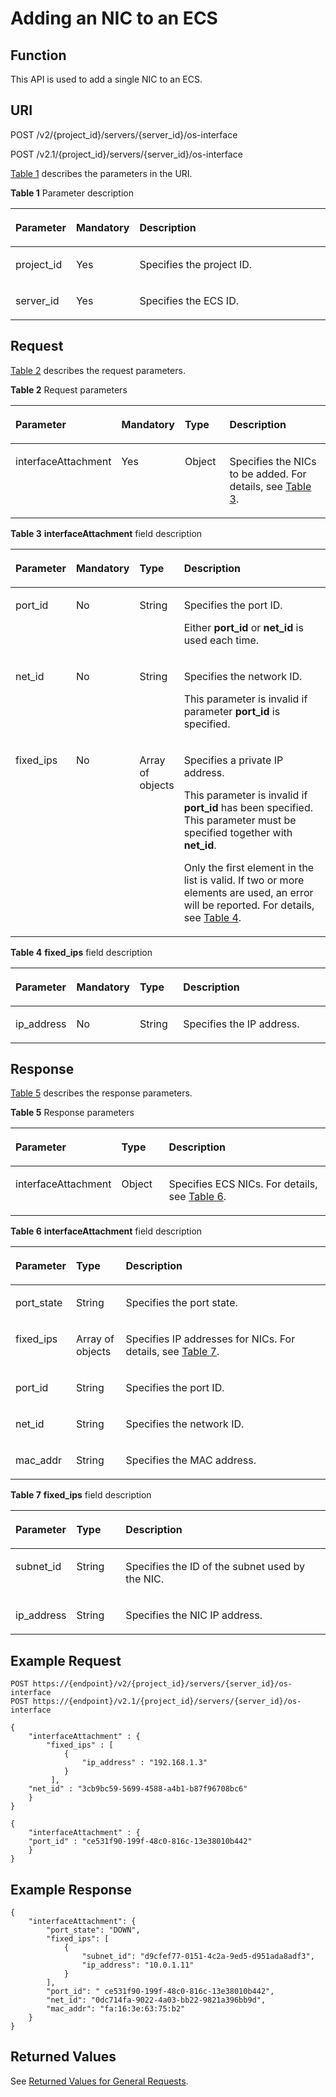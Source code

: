# Adding an NIC to an ECS<a name="EN-US_TOPIC_0020212664"></a>

## Function<a name="section10723444"></a>

This API is used to add a single NIC to an ECS.

## URI<a name="section29402138"></a>

POST /v2/\{project\_id\}/servers/\{server\_id\}/os-interface

POST /v2.1/\{project\_id\}/servers/\{server\_id\}/os-interface

[Table 1](#table55925239)  describes the parameters in the URI.

**Table  1**  Parameter description

<a name="table55925239"></a>
<table><thead align="left"><tr id="row60011419"><th class="cellrowborder" valign="top" width="16.6%" id="mcps1.2.4.1.1"><p id="p5187119"><a name="p5187119"></a><a name="p5187119"></a>Parameter</p>
</th>
<th class="cellrowborder" valign="top" width="17.169999999999998%" id="mcps1.2.4.1.2"><p id="p17503500"><a name="p17503500"></a><a name="p17503500"></a>Mandatory</p>
</th>
<th class="cellrowborder" valign="top" width="66.23%" id="mcps1.2.4.1.3"><p id="p8497414"><a name="p8497414"></a><a name="p8497414"></a>Description</p>
</th>
</tr>
</thead>
<tbody><tr id="row61407752"><td class="cellrowborder" valign="top" width="16.6%" headers="mcps1.2.4.1.1 "><p id="p7972012"><a name="p7972012"></a><a name="p7972012"></a>project_id</p>
</td>
<td class="cellrowborder" valign="top" width="17.169999999999998%" headers="mcps1.2.4.1.2 "><p id="p41753265"><a name="p41753265"></a><a name="p41753265"></a>Yes</p>
</td>
<td class="cellrowborder" valign="top" width="66.23%" headers="mcps1.2.4.1.3 "><p id="p37593705"><a name="p37593705"></a><a name="p37593705"></a>Specifies the project ID.</p>
</td>
</tr>
<tr id="row37815352"><td class="cellrowborder" valign="top" width="16.6%" headers="mcps1.2.4.1.1 "><p id="p43144677"><a name="p43144677"></a><a name="p43144677"></a>server_id</p>
</td>
<td class="cellrowborder" valign="top" width="17.169999999999998%" headers="mcps1.2.4.1.2 "><p id="p5057967"><a name="p5057967"></a><a name="p5057967"></a>Yes</p>
</td>
<td class="cellrowborder" valign="top" width="66.23%" headers="mcps1.2.4.1.3 "><p id="p7042173"><a name="p7042173"></a><a name="p7042173"></a>Specifies the ECS ID.</p>
</td>
</tr>
</tbody>
</table>

## Request<a name="section63292653"></a>

[Table 2](#table21989419)  describes the request parameters.

**Table  2**  Request parameters

<a name="table21989419"></a>
<table><thead align="left"><tr id="row20106686"><th class="cellrowborder" valign="top" width="16.41%" id="mcps1.2.5.1.1"><p id="p18028880"><a name="p18028880"></a><a name="p18028880"></a>Parameter</p>
</th>
<th class="cellrowborder" valign="top" width="17.560000000000002%" id="mcps1.2.5.1.2"><p id="p51053199"><a name="p51053199"></a><a name="p51053199"></a>Mandatory</p>
</th>
<th class="cellrowborder" valign="top" width="16.14%" id="mcps1.2.5.1.3"><p id="p41668450"><a name="p41668450"></a><a name="p41668450"></a>Type</p>
</th>
<th class="cellrowborder" valign="top" width="49.89%" id="mcps1.2.5.1.4"><p id="p19701298"><a name="p19701298"></a><a name="p19701298"></a>Description</p>
</th>
</tr>
</thead>
<tbody><tr id="row52301286"><td class="cellrowborder" valign="top" width="16.41%" headers="mcps1.2.5.1.1 "><p id="p8545767"><a name="p8545767"></a><a name="p8545767"></a>interfaceAttachment</p>
</td>
<td class="cellrowborder" valign="top" width="17.560000000000002%" headers="mcps1.2.5.1.2 "><p id="p21118492"><a name="p21118492"></a><a name="p21118492"></a>Yes</p>
</td>
<td class="cellrowborder" valign="top" width="16.14%" headers="mcps1.2.5.1.3 "><p id="p32876269"><a name="p32876269"></a><a name="p32876269"></a>Object</p>
</td>
<td class="cellrowborder" valign="top" width="49.89%" headers="mcps1.2.5.1.4 "><p id="p8936292"><a name="p8936292"></a><a name="p8936292"></a>Specifies the NICs to be added. For details, see <a href="#table44975500">Table 3</a>.</p>
</td>
</tr>
</tbody>
</table>

**Table  3** **interfaceAttachment**  field description

<a name="table44975500"></a>
<table><thead align="left"><tr id="row35373287"><th class="cellrowborder" valign="top" width="16.35%" id="mcps1.2.5.1.1"><p id="p163671873419"><a name="p163671873419"></a><a name="p163671873419"></a>Parameter</p>
</th>
<th class="cellrowborder" valign="top" width="17.669999999999998%" id="mcps1.2.5.1.2"><p id="p1136121853418"><a name="p1136121853418"></a><a name="p1136121853418"></a>Mandatory</p>
</th>
<th class="cellrowborder" valign="top" width="13.719999999999999%" id="mcps1.2.5.1.3"><p id="p15361118183411"><a name="p15361118183411"></a><a name="p15361118183411"></a>Type</p>
</th>
<th class="cellrowborder" valign="top" width="52.26%" id="mcps1.2.5.1.4"><p id="p183691812344"><a name="p183691812344"></a><a name="p183691812344"></a>Description</p>
</th>
</tr>
</thead>
<tbody><tr id="row19920592"><td class="cellrowborder" valign="top" width="16.35%" headers="mcps1.2.5.1.1 "><p id="p2955276"><a name="p2955276"></a><a name="p2955276"></a>port_id</p>
</td>
<td class="cellrowborder" valign="top" width="17.669999999999998%" headers="mcps1.2.5.1.2 "><p id="p38050837"><a name="p38050837"></a><a name="p38050837"></a>No</p>
</td>
<td class="cellrowborder" valign="top" width="13.719999999999999%" headers="mcps1.2.5.1.3 "><p id="p23099752"><a name="p23099752"></a><a name="p23099752"></a>String</p>
</td>
<td class="cellrowborder" valign="top" width="52.26%" headers="mcps1.2.5.1.4 "><p id="p62503562"><a name="p62503562"></a><a name="p62503562"></a>Specifies the port ID.</p>
<p id="p1735084713332"><a name="p1735084713332"></a><a name="p1735084713332"></a>Either <strong id="b842352706164230"><a name="b842352706164230"></a><a name="b842352706164230"></a>port_id</strong> or <strong id="b842352706164234"><a name="b842352706164234"></a><a name="b842352706164234"></a>net_id</strong> is used each time.</p>
</td>
</tr>
<tr id="row65287294"><td class="cellrowborder" valign="top" width="16.35%" headers="mcps1.2.5.1.1 "><p id="p53779479"><a name="p53779479"></a><a name="p53779479"></a>net_id</p>
</td>
<td class="cellrowborder" valign="top" width="17.669999999999998%" headers="mcps1.2.5.1.2 "><p id="p61170512"><a name="p61170512"></a><a name="p61170512"></a>No</p>
</td>
<td class="cellrowborder" valign="top" width="13.719999999999999%" headers="mcps1.2.5.1.3 "><p id="p33017564"><a name="p33017564"></a><a name="p33017564"></a>String</p>
</td>
<td class="cellrowborder" valign="top" width="52.26%" headers="mcps1.2.5.1.4 "><p id="p44831437"><a name="p44831437"></a><a name="p44831437"></a>Specifies the network ID.</p>
<p id="p19593329161444"><a name="p19593329161444"></a><a name="p19593329161444"></a>This parameter is invalid if parameter <strong>port_id</strong> is specified.</p>
</td>
</tr>
<tr id="row6769295"><td class="cellrowborder" valign="top" width="16.35%" headers="mcps1.2.5.1.1 "><p id="p11442060"><a name="p11442060"></a><a name="p11442060"></a>fixed_ips</p>
</td>
<td class="cellrowborder" valign="top" width="17.669999999999998%" headers="mcps1.2.5.1.2 "><p id="p54391657"><a name="p54391657"></a><a name="p54391657"></a>No</p>
</td>
<td class="cellrowborder" valign="top" width="13.719999999999999%" headers="mcps1.2.5.1.3 "><p id="p57288388"><a name="p57288388"></a><a name="p57288388"></a>Array of objects</p>
</td>
<td class="cellrowborder" valign="top" width="52.26%" headers="mcps1.2.5.1.4 "><p id="p21521490"><a name="p21521490"></a><a name="p21521490"></a>Specifies a private IP address.</p>
<p id="p52801617"><a name="p52801617"></a><a name="p52801617"></a>This parameter is invalid if <strong id="b64072134154929"><a name="b64072134154929"></a><a name="b64072134154929"></a>port_id</strong> has been specified. This parameter must be specified together with <strong id="b40981553154929"><a name="b40981553154929"></a><a name="b40981553154929"></a>net_id</strong>.</p>
<p id="p6399032017506"><a name="p6399032017506"></a><a name="p6399032017506"></a>Only the first element in the list is valid. If two or more elements are used, an error will be reported. For details, see <a href="#table26224215175117">Table 4</a>.</p>
</td>
</tr>
</tbody>
</table>

**Table  4** **fixed\_ips**  field description

<a name="table26224215175117"></a>
<table><thead align="left"><tr id="row58580904175117"><th class="cellrowborder" valign="top" width="16.33%" id="mcps1.2.5.1.1"><p id="p141684386346"><a name="p141684386346"></a><a name="p141684386346"></a>Parameter</p>
</th>
<th class="cellrowborder" valign="top" width="17.25%" id="mcps1.2.5.1.2"><p id="p19168133812341"><a name="p19168133812341"></a><a name="p19168133812341"></a>Mandatory</p>
</th>
<th class="cellrowborder" valign="top" width="14.099999999999998%" id="mcps1.2.5.1.3"><p id="p17168538103412"><a name="p17168538103412"></a><a name="p17168538103412"></a>Type</p>
</th>
<th class="cellrowborder" valign="top" width="52.32%" id="mcps1.2.5.1.4"><p id="p1818353816344"><a name="p1818353816344"></a><a name="p1818353816344"></a>Description</p>
</th>
</tr>
</thead>
<tbody><tr id="row38687294175117"><td class="cellrowborder" valign="top" width="16.33%" headers="mcps1.2.5.1.1 "><p id="p58156055175144"><a name="p58156055175144"></a><a name="p58156055175144"></a>ip_address</p>
</td>
<td class="cellrowborder" valign="top" width="17.25%" headers="mcps1.2.5.1.2 "><p id="p1214420331348"><a name="p1214420331348"></a><a name="p1214420331348"></a>No</p>
</td>
<td class="cellrowborder" valign="top" width="14.099999999999998%" headers="mcps1.2.5.1.3 "><p id="p21614964175117"><a name="p21614964175117"></a><a name="p21614964175117"></a>String</p>
</td>
<td class="cellrowborder" valign="top" width="52.32%" headers="mcps1.2.5.1.4 "><p id="p5981637175117"><a name="p5981637175117"></a><a name="p5981637175117"></a>Specifies the IP address.</p>
</td>
</tr>
</tbody>
</table>

## Response<a name="section32762966"></a>

[Table 5](#table60398192112020)  describes the response parameters.

**Table  5**  Response parameters

<a name="table60398192112020"></a>
<table><thead align="left"><tr id="row40180364112020"><th class="cellrowborder" valign="top" width="16.509999999999998%" id="mcps1.2.4.1.1"><p id="p33384038112020"><a name="p33384038112020"></a><a name="p33384038112020"></a>Parameter</p>
</th>
<th class="cellrowborder" valign="top" width="16.2%" id="mcps1.2.4.1.2"><p id="p19752577112020"><a name="p19752577112020"></a><a name="p19752577112020"></a>Type</p>
</th>
<th class="cellrowborder" valign="top" width="67.29%" id="mcps1.2.4.1.3"><p id="p56454917112020"><a name="p56454917112020"></a><a name="p56454917112020"></a>Description</p>
</th>
</tr>
</thead>
<tbody><tr id="row9445528112020"><td class="cellrowborder" valign="top" width="16.509999999999998%" headers="mcps1.2.4.1.1 "><p id="p26890341112020"><a name="p26890341112020"></a><a name="p26890341112020"></a>interfaceAttachment</p>
</td>
<td class="cellrowborder" valign="top" width="16.2%" headers="mcps1.2.4.1.2 "><p id="p30634002112020"><a name="p30634002112020"></a><a name="p30634002112020"></a>Object</p>
</td>
<td class="cellrowborder" valign="top" width="67.29%" headers="mcps1.2.4.1.3 "><p id="p52044805112020"><a name="p52044805112020"></a><a name="p52044805112020"></a>Specifies ECS NICs. For details, see <a href="#table49017803">Table 6</a>.</p>
</td>
</tr>
</tbody>
</table>

**Table  6** **interfaceAttachment**  field description

<a name="table49017803"></a>
<table><thead align="left"><tr id="row45954822"><th class="cellrowborder" valign="top" width="16.669999999999998%" id="mcps1.2.4.1.1"><p id="p1838855864417"><a name="p1838855864417"></a><a name="p1838855864417"></a>Parameter</p>
</th>
<th class="cellrowborder" valign="top" width="15.9%" id="mcps1.2.4.1.2"><p id="p7388958164410"><a name="p7388958164410"></a><a name="p7388958164410"></a>Type</p>
</th>
<th class="cellrowborder" valign="top" width="67.43%" id="mcps1.2.4.1.3"><p id="p4404858174411"><a name="p4404858174411"></a><a name="p4404858174411"></a>Description</p>
</th>
</tr>
</thead>
<tbody><tr id="row50443655"><td class="cellrowborder" valign="top" width="16.669999999999998%" headers="mcps1.2.4.1.1 "><p id="p59404221"><a name="p59404221"></a><a name="p59404221"></a>port_state</p>
</td>
<td class="cellrowborder" valign="top" width="15.9%" headers="mcps1.2.4.1.2 "><p id="p49923923"><a name="p49923923"></a><a name="p49923923"></a>String</p>
</td>
<td class="cellrowborder" valign="top" width="67.43%" headers="mcps1.2.4.1.3 "><p id="p17305987"><a name="p17305987"></a><a name="p17305987"></a>Specifies the port state.</p>
</td>
</tr>
<tr id="row21536161"><td class="cellrowborder" valign="top" width="16.669999999999998%" headers="mcps1.2.4.1.1 "><p id="p66707469"><a name="p66707469"></a><a name="p66707469"></a>fixed_ips</p>
</td>
<td class="cellrowborder" valign="top" width="15.9%" headers="mcps1.2.4.1.2 "><p id="p50801977"><a name="p50801977"></a><a name="p50801977"></a>Array of objects</p>
</td>
<td class="cellrowborder" valign="top" width="67.43%" headers="mcps1.2.4.1.3 "><p id="p57657762"><a name="p57657762"></a><a name="p57657762"></a>Specifies IP addresses for NICs. For details, see <a href="#table35098076112057">Table 7</a>.</p>
</td>
</tr>
<tr id="row49157816"><td class="cellrowborder" valign="top" width="16.669999999999998%" headers="mcps1.2.4.1.1 "><p id="p22360170"><a name="p22360170"></a><a name="p22360170"></a>port_id</p>
</td>
<td class="cellrowborder" valign="top" width="15.9%" headers="mcps1.2.4.1.2 "><p id="p5103804"><a name="p5103804"></a><a name="p5103804"></a>String</p>
</td>
<td class="cellrowborder" valign="top" width="67.43%" headers="mcps1.2.4.1.3 "><p id="p29686030"><a name="p29686030"></a><a name="p29686030"></a>Specifies the port ID.</p>
</td>
</tr>
<tr id="row65847680"><td class="cellrowborder" valign="top" width="16.669999999999998%" headers="mcps1.2.4.1.1 "><p id="p32061857"><a name="p32061857"></a><a name="p32061857"></a>net_id</p>
</td>
<td class="cellrowborder" valign="top" width="15.9%" headers="mcps1.2.4.1.2 "><p id="p38664423"><a name="p38664423"></a><a name="p38664423"></a>String</p>
</td>
<td class="cellrowborder" valign="top" width="67.43%" headers="mcps1.2.4.1.3 "><p id="p642126"><a name="p642126"></a><a name="p642126"></a>Specifies the network ID.</p>
</td>
</tr>
<tr id="row5779136"><td class="cellrowborder" valign="top" width="16.669999999999998%" headers="mcps1.2.4.1.1 "><p id="p65456887"><a name="p65456887"></a><a name="p65456887"></a>mac_addr</p>
</td>
<td class="cellrowborder" valign="top" width="15.9%" headers="mcps1.2.4.1.2 "><p id="p33020419"><a name="p33020419"></a><a name="p33020419"></a>String</p>
</td>
<td class="cellrowborder" valign="top" width="67.43%" headers="mcps1.2.4.1.3 "><p id="p57408296"><a name="p57408296"></a><a name="p57408296"></a>Specifies the MAC address.</p>
</td>
</tr>
</tbody>
</table>

**Table  7** **fixed\_ips**  field description

<a name="table35098076112057"></a>
<table><thead align="left"><tr id="row50961341112057"><th class="cellrowborder" valign="top" width="16.6%" id="mcps1.2.4.1.1"><p id="p1214910115455"><a name="p1214910115455"></a><a name="p1214910115455"></a>Parameter</p>
</th>
<th class="cellrowborder" valign="top" width="15.85%" id="mcps1.2.4.1.2"><p id="p214914120458"><a name="p214914120458"></a><a name="p214914120458"></a>Type</p>
</th>
<th class="cellrowborder" valign="top" width="67.55%" id="mcps1.2.4.1.3"><p id="p1514921174516"><a name="p1514921174516"></a><a name="p1514921174516"></a>Description</p>
</th>
</tr>
</thead>
<tbody><tr id="row5951916112057"><td class="cellrowborder" valign="top" width="16.6%" headers="mcps1.2.4.1.1 "><p id="p12343224112057"><a name="p12343224112057"></a><a name="p12343224112057"></a>subnet_id</p>
</td>
<td class="cellrowborder" valign="top" width="15.85%" headers="mcps1.2.4.1.2 "><p id="p60277055112057"><a name="p60277055112057"></a><a name="p60277055112057"></a>String</p>
</td>
<td class="cellrowborder" valign="top" width="67.55%" headers="mcps1.2.4.1.3 "><p id="p52776587112057"><a name="p52776587112057"></a><a name="p52776587112057"></a>Specifies the ID of the subnet used by the NIC.</p>
</td>
</tr>
<tr id="row5227236112057"><td class="cellrowborder" valign="top" width="16.6%" headers="mcps1.2.4.1.1 "><p id="p20752977112057"><a name="p20752977112057"></a><a name="p20752977112057"></a>ip_address</p>
</td>
<td class="cellrowborder" valign="top" width="15.85%" headers="mcps1.2.4.1.2 "><p id="p3269595112057"><a name="p3269595112057"></a><a name="p3269595112057"></a>String</p>
</td>
<td class="cellrowborder" valign="top" width="67.55%" headers="mcps1.2.4.1.3 "><p id="p34724789112057"><a name="p34724789112057"></a><a name="p34724789112057"></a>Specifies the NIC IP address.</p>
</td>
</tr>
</tbody>
</table>

## Example Request<a name="section1478176134514"></a>

```
POST https://{endpoint}/v2/{project_id}/servers/{server_id}/os-interface
POST https://{endpoint}/v2.1/{project_id}/servers/{server_id}/os-interface
```

```
{
    "interfaceAttachment" : {
        "fixed_ips" : [ 
            {
                "ip_address" : "192.168.1.3"
            } 
         ],
    "net_id" : "3cb9bc59-5699-4588-a4b1-b87f96708bc6"
    }
}
```

```
{
    "interfaceAttachment" : {
    "port_id" : "ce531f90-199f-48c0-816c-13e38010b442"
    }
}
```

## Example Response<a name="section247111511352"></a>

```
{
    "interfaceAttachment": {
        "port_state": "DOWN",
        "fixed_ips": [
            {
                "subnet_id": "d9cfef77-0151-4c2a-9ed5-d951ada8adf3",
                "ip_address": "10.0.1.11"
            }
        ],
        "port_id": " ce531f90-199f-48c0-816c-13e38010b442",
        "net_id": "0dc714fa-9022-4a03-bb22-9821a396bb9d",
        "mac_addr": "fa:16:3e:63:75:b2"
    }
}
```

## Returned Values<a name="section26431238"></a>

See  [Returned Values for General Requests](returned-values-for-general-requests.md).

